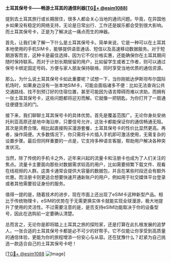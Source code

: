 **土耳其保号卡——畅游土耳其的通信利器[[TG💪+ @esim1088](https://t.me/s/esim1088)]**

提到去土耳其旅行或长期居住，很多人都会关心当地的通讯问题。毕竟，在异国他乡如果没有稳定的网络支持，无论是日常出行、工作还是娱乐都会受到很大影响。而土耳其保号卡，正是为了解决这一痛点而生的神器。

首先，让我们来了解一下什么是土耳其保号卡。简单来说，它是一种可以在土耳其本地使用的手机SIM卡，能够提供语音通话、短信以及高速移动数据服务。对于短期游客而言，这种卡是最佳选择，因为它不仅价格实惠，还能确保你在土耳其期间随时保持联系。而对于计划长期居留的用户，比如留学生或者工作者，则可以通过保号卡绑定固定号码，方便与家人朋友保持联络，同时享受当地优质的通信资源。

那么，为什么说土耳其保号卡如此重要呢？试想一下，当你刚抵达伊斯坦布尔国际机场时，如果身边没有一张本地SIM卡，可能会面临诸多不便：比如无法查询公共交通路线、找不到预订好的住宿位置，甚至可能因为语言障碍而难以求助。而拥有一张土耳其保号卡，这些问题都将迎刃而解。它就像一把钥匙，为你打开了一扇通往便捷生活的门。

接下来，我们聊聊土耳其保号卡的具体优势。首先是覆盖范围广。无论你身处安纳托利亚高原还是地中海沿岸，只要信号允许，这张卡都能保证你的通信畅通无阻。其次是资费合理。相比起直接购买漫游套餐，土耳其保号卡的性价比显然更高。再者，操作简便。大多数情况下，你只需将卡片插入手机即可激活使用，无需复杂的设置步骤。最后但同样重要的一点是，它支持多种语言客服，帮助用户解决各种突发状况。

当然，除了传统的手机卡之外，近年来兴起的流量卡和注册卡也成为了人们关注的焦点。流量卡主要面向那些对数据需求较高的用户，比如需要频繁下载文件、观看在线视频的人群。这类卡通常会提供大容量的数据包，并且在某些时段还会有额外优惠。而注册卡则更适合想要快速开通新账户的用户，例如用于社交媒体平台登录或者其他需要验证身份的服务。

值得一提的是，随着技术的进步，现在市面上还出现了eSIM卡这种新型产品。相比于传统物理卡，eSIM的优势在于无需更换实体卡就能实现全球漫游，极大地提升了使用的灵活性。不过需要注意的是，是否支持eSIM功能取决于你的设备型号，因此在选购前一定要确认清楚。

总而言之，无论你是即将踏上土耳其之旅的探险家，还是打算在此扎根发展的追梦人，一张合适的土耳其保号卡都是必不可少的好帮手。它不仅能让你享受到高质量的通信体验，更能为你的旅程增添一份安心与从容。还在犹豫什么？赶紧为自己挑选一款适合自己的土耳其保号卡吧！

[[TG💪+ @esim1088](https://t.me/s/esim1088) ![Image](https://i.postimg.cc/4NQfJmqS/Snipaste-2025-05-13-00-14-12.png)]